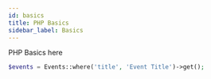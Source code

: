 ```yaml
---
id: basics
title: PHP Basics
sidebar_label: Basics
---
```


PHP Basics here

```php
$events = Events::where('title', 'Event Title')->get();
```

